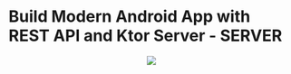 # Build Modern Android App with REST API and Ktor Server - SERVER
<p align="center">
  <img src="https://i.postimg.cc/4yX4vXCZ/Boruto.png" href="">
</p>
